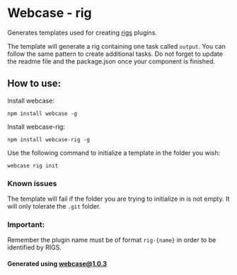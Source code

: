 # Webcase - rig
Generates templates used for creating [rigs](https://www.npmjs.com/package/rigs) plugins.

The template will generate a rig containing one task called `output`. You can follow the same pattern to create additional tasks. Do not forget to update the readme file and the package.json once your component is finished.

## How to use:
Install webcase:

```
npm install webcase -g
```

Install webcase-rig:

```
npm install webcase-rig -g
```

Use the following command to initialize a template in the folder you wish:

```
webcase rig init
```

### Known issues
The template will fail if the folder you are trying to initialize in is not empty. It will only tolerate the `.git` folder.

### Important:
Remember the plugin name must be of format `rig-{name}` in order to be identified by RIGS.

#### Generated using webcase@1.0.3
